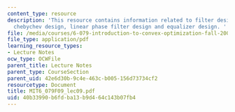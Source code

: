 ```yaml
---
content_type: resource
description: 'This resource contains information related to filter design, FIR filters,
  chebychev design, linear phase filter design and equalizer design. '
file: /media/courses/6-079-introduction-to-convex-optimization-fall-2009/40b33990b6fdba13b9d464c143b07fb4_MIT6_079F09_lec09.pdf
file_type: application/pdf
learning_resource_types:
- Lecture Notes
ocw_type: OCWFile
parent_title: Lecture Notes
parent_type: CourseSection
parent_uid: 42e6d30b-9c4e-463c-b005-156d73734cf2
resourcetype: Document
title: MIT6_079F09_lec09.pdf
uid: 40b33990-b6fd-ba13-b9d4-64c143b07fb4
---
```


